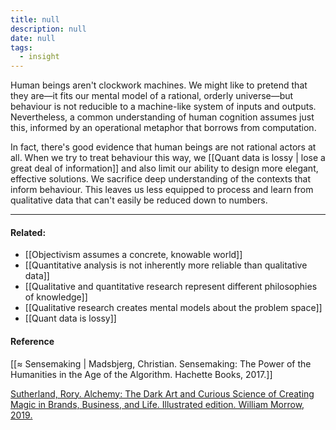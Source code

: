 ```yaml
---
title: null
description: null
date: null
tags:
  - insight
---
```


Human beings aren't clockwork machines. We might like to pretend that they are—it fits our mental model of a rational, orderly universe—but behaviour is not reducible to a machine-like system of inputs and outputs. Nevertheless, a common understanding of human cognition assumes just this, informed by an operational metaphor that borrows from computation.

In fact, there's good evidence that human beings are not rational actors at all. When we try to treat behaviour this way, we [[Quant data is lossy | lose a great deal of information]] and also limit our ability to design more elegant, effective solutions. We sacrifice deep understanding of the contexts that inform behaviour. This leaves us less equipped to process and learn from qualitative data that can't easily be reduced down to numbers.

---

#### Related:

- [[Objectivism assumes a concrete, knowable world]]
- [[Quantitative analysis is not inherently more reliable than qualitative data]]
- [[Qualitative and quantitative research represent different philosophies of knowledge]]
- [[Qualitative research creates mental models about the problem space]]
- [[Quant data is lossy]]

#### Reference

[[≈ Sensemaking | Madsbjerg, Christian. Sensemaking: The Power of the Humanities in the Age of the Algorithm. Hachette Books, 2017.]]

[Sutherland, Rory. Alchemy: The Dark Art and Curious Science of Creating Magic in Brands, Business, and Life. Illustrated edition. William Morrow, 2019.](https://publish.obsidian.md/mobydiction/Sutherland+-+Alchemy)
